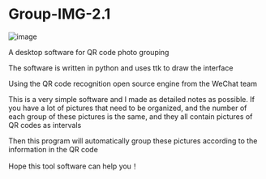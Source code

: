 # Group-IMG-2.1
![image](https://user-images.githubusercontent.com/34933403/211797188-511aeff6-26a9-4110-be6d-a38f14b9a5d2.png)

A desktop software for QR code photo grouping

The software is written in python and uses ttk to draw the interface

Using the QR code recognition open source engine from the WeChat team

This is a very simple software and I made as detailed notes as possible. If you have a lot of pictures that need to be organized, and the number of each group of these pictures is the same, and they all contain pictures of QR codes as intervals

Then this program will automatically group these pictures according to the information in the QR code

Hope this tool software can help you！
